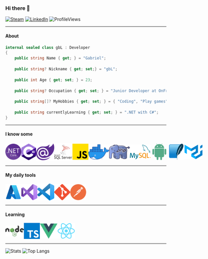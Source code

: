 ### Hi there 👋

[![Steam](https://img.shields.io/badge/Steam-grey?logo=steam)](https://steamcommunity.com/id/gblw1)
[![LinkedIn](https://img.shields.io/badge/LinkedIn-blue?logo=linkedin)](https://www.linkedin.com/in/gblw1/)
![ProfileViews](https://komarev.com/ghpvc/?username=gblw1)

---

#### About

```csharp
internal sealed class gbL : Developer
{
    public string Name { get; } = "Gabriel";
  
    public string? Nickname { get; set;} = "gbL";
  
    public int Age { get; set; } = 23;
  
    public string? Occupation { get; set; } = "Junior Developer at OnFriday Technologies";
  
    public string[]? MyHobbies { get; set; } = { "Coding", "Play games", "Listen to music" };
  
    public string currentlyLearning { get; set; } = ".NET with C#";
}
```

---

#### I know some

<!-- Icons: https://github.com/tandpfun/skill-icons#readme -->
<!-- 
[![My Skills](https://skillicons.dev/icons?i=dotnet,cs,js,docker,materialui,php,mysql,java,sqlite)](https://skillicons.dev)
-->
<div style="display:flex; align-items: center; justify-content:start;">

<img src="assets/dotnet.png" title=".NET" alt=".NET" width="50" />

<img src="assets/csharp.png" title="C#" alt="C#" width="46" />

<img src="assets/blazor.png" title="Blazor" alt="Blazor" width="57" />

<img src="assets/sqlserver.png" title="SQL Server" alt="SQL Server" width="57" />

<img src="assets/js.png" title="JavaScript" alt="JavaScript" width="50" />

<img src="assets/docker.png" title="Docker" alt="Docker" width="65" />

<img src="assets/php.png" title="PHP" alt="PHP" width="65" />

<img src="assets/mysql.png" title="MySQL" alt="MySQL" width="65" />

<img src="assets/android.png" title="Android (Java)" alt="Android (Java)" width="54" />

<img src="assets/sqlite.png" title="SQLite" alt="SQLite" width="52" />

<img src="assets/mui.png" title="MaterialUI" alt="MaterialUI" width="56" />

</div>

---

#### My daily tools

<!--
[![My Tools](https://skillicons.dev/icons?i=azure,vscode,visualstudio,postman,git,bash,pwsh)](https://skillicons.dev)
-->
<div style="display:flex; align-items: center; justify-content:start;">

<img src="assets/azure.png" title="Microsoft Azure" alt="Microsoft Azure" width="50" />

<img src="assets/vs.png" title="Visual Studio" alt="Visual Studio" width="50" />

<img src="assets/vsc.png" title="Visual Studio Code" alt="Visual Studio Code" width="53" />

<img src="assets/git.png" title="Git" alt="Git" width="50" />

<img src="assets/postman.png" title="Postman" alt="Postman" width="50" />

</div>

---

#### Learning
<!-- 
[![Learning](https://skillicons.dev/icons?i=nodejs,ts,vue,react)](https://skillicons.dev)
-->

<div style="display:flex; align-items: center; justify-content:start;">

<img src="assets/nodejs.png" title="NodeJS" alt="NodeJS" width="58" />

<img src="assets/ts.png" title="TypeScript" alt="TypeScript" width="50" />

<img src="assets/vue.png" title="VueJS" alt="VueJS" width="55" />

<img src="assets/react.png" title="React" alt="React" width="55" />

</div>

---

![Stats](https://github-readme-stats.vercel.app/api?username=gblw1&theme=react&show_icons=true&include_all_commits=true&hide=issues&line_height=24)
![Top Langs](https://github-readme-stats.vercel.app/api/top-langs/?username=gbLw1&layout=compact&theme=react&card_width=290)
